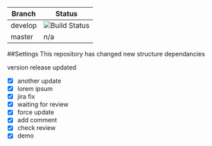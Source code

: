 | Branch | Status |
|---|---|
| develop | ![Build Status](https://www.bitrise.io/app/37bb0a27ffcd1e4a.svg?token=IlPqBOO7S8exVXkGk67ybw&branch=develop) |
| master | n/a |

##Settings
This repository has changed
new structure dependancies

version release updated

 - [x] another update
 - [x] lorem ipsum
 - [x] jira fix
 - [x] waiting for review
 - [x] force update
 - [x] add comment
 - [x] check review
 - [x] demo
